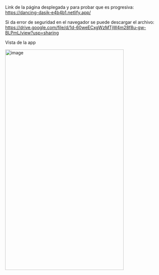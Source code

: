 Link de la página desplegada y para probar que es progresiva: https://dancing-dasik-e4b4b1.netlify.app/


Si da error de seguridad en el navegador se puede descargar el archivo: https://drive.google.com/file/d/1d-60weECxgWzMTjW4m28f8u-gw-BLPmL/view?usp=sharing


Vista de la app


<img width="380" height="707" alt="image" src="https://github.com/user-attachments/assets/55e0c15f-fb69-4eee-a983-22fa0f3ca273" />

